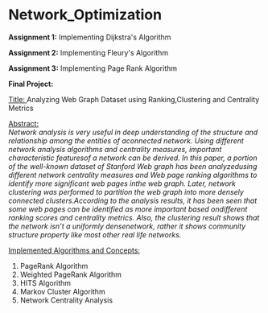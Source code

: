 # Network_Optimization

**Assignment 1:** Implementing Dijkstra's Algorithm

**Assignment 2:** Implementing Fleury's Algorithm

**Assignment 3:** Implementing Page Rank Algorithm

**Final Project:** 

<ins>Title: </ins>Analyzing Web Graph Dataset using Ranking,Clustering and Centrality Metrics  

<ins>Abstract: </ins>  
*Network  analysis  is  very  useful  in  deep  understanding  of  the  structure  and  relationship  among  the  entities  of  aconnected network. Using different network analysis algorithms and centrality measures, important characteristic featuresof a network can be derived. In this paper, a portion of the well-known dataset of Stanford Web graph has been analyzedusing  different  network  centrality  measures  and  Web  page  ranking  algorithms  to  identify  more  significant  web  pages  inthe web graph. Later, network clustering was performed to partition the web graph into more densely connected clusters.According  to  the  analysis  results,  it  has  been  seen  that  some  web  pages  can  be  identified  as  more  important  based  ondifferent ranking scores and centrality metrics. Also, the clustering result shows that the network isn’t a uniformly densenetwork,  rather  it  shows  community  structure  property  like  most  other  real  life  networks.*  

<ins>Implemented Algorithms and Concepts: </ins> 
1. PageRank Algorithm
2. Weighted PageRank Algorithm
3. HITS Algorithm
4. Markov Cluster Algorithm
5. Network Centrality Analysis
